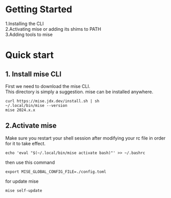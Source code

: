 # Getting Started 
1.Installing the CLI <br>
2.Activating mise or adding its shims to PATH <br>
3.Adding tools to mise <br>

# Quick start 

## 1. Install mise CLI
First we need to download the mise CLI.<br>
This directory is simply a suggestion. mise can be installed anywhere.
```shell
curl https://mise.jdx.dev/install.sh | sh
~/.local/bin/mise --version
mise 2024.x.x
```
## 2.Activate mise 
Make sure you restart your shell session after modifying your rc file in order for it to take effect. <br>
```shell
echo 'eval "$(~/.local/bin/mise activate bash)"' >> ~/.bashrc
```
then use this command 
```shell
export MISE_GLOBAL_CONFIG_FILE=./config.toml

```
for update mise
```shell
mise self-update
```